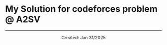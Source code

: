 # My Solution for codeforces problem @ A2SV


<hr />
<div align="center">Created: Jan 31/2025</div>

